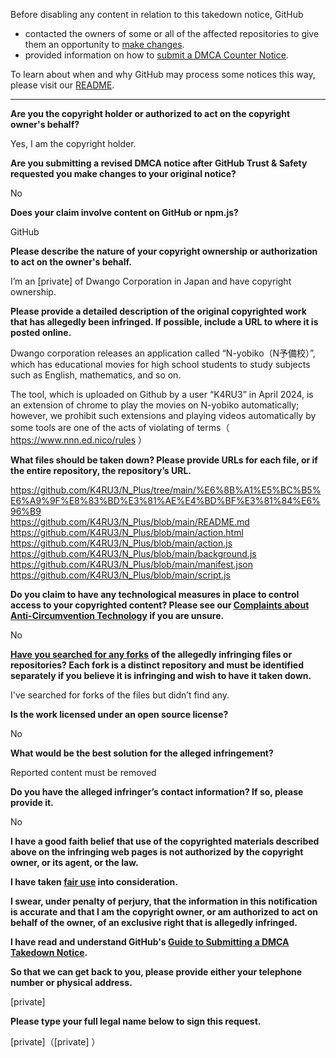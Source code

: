 Before disabling any content in relation to this takedown notice, GitHub
- contacted the owners of some or all of the affected repositories to give them an opportunity to [make changes](https://docs.github.com/en/github/site-policy/dmca-takedown-policy#a-how-does-this-actually-work).
- provided information on how to [submit a DMCA Counter Notice](https://docs.github.com/en/articles/guide-to-submitting-a-dmca-counter-notice).

To learn about when and why GitHub may process some notices this way, please visit our [README](https://github.com/github/dmca/blob/master/README.md#anatomy-of-a-takedown-notice).

---

**Are you the copyright holder or authorized to act on the copyright owner's behalf?**

Yes, I am the copyright holder.

**Are you submitting a revised DMCA notice after GitHub Trust & Safety requested you make changes to your original notice?**

No

**Does your claim involve content on GitHub or npm.js?**

GitHub

**Please describe the nature of your copyright ownership or authorization to act on the owner's behalf.**

I’m an [private] of Dwango Corporation in Japan and have copyright ownership.

**Please provide a detailed description of the original copyrighted work that has allegedly been infringed. If possible, include a URL to where it is posted online.**

Dwango corporation releases an application called “N-yobiko（N予備校）”, which has educational movies for high school students to study subjects such as English, mathematics, and so on.

The tool, which is uploaded on Github by a user “K4RU3” in April 2024, is an extension of chrome to play the movies on N-yobiko automatically; however, we prohibit such extensions and playing videos automatically by some tools are one of the acts of violating of terms（ https://www.nnn.ed.nico/rules ）

**What files should be taken down? Please provide URLs for each file, or if the entire repository, the repository’s URL.**

https://github.com/K4RU3/N_Plus/tree/main/%E6%8B%A1%E5%BC%B5%E6%A9%9F%E8%83%BD%E3%81%AE%E4%BD%BF%E3%81%84%E6%96%B9  
https://github.com/K4RU3/N_Plus/blob/main/README.md  
https://github.com/K4RU3/N_Plus/blob/main/action.html  
https://github.com/K4RU3/N_Plus/blob/main/action.js  
https://github.com/K4RU3/N_Plus/blob/main/background.js  
https://github.com/K4RU3/N_Plus/blob/main/manifest.json  
https://github.com/K4RU3/N_Plus/blob/main/script.js  

**Do you claim to have any technological measures in place to control access to your copyrighted content? Please see our <a href="https://docs.github.com/articles/guide-to-submitting-a-dmca-takedown-notice#complaints-about-anti-circumvention-technology">Complaints about Anti-Circumvention Technology</a> if you are unsure.**

No

**<a href="https://docs.github.com/articles/dmca-takedown-policy#b-what-about-forks-or-whats-a-fork">Have you searched for any forks</a> of the allegedly infringing files or repositories? Each fork is a distinct repository and must be identified separately if you believe it is infringing and wish to have it taken down.**

I've searched for forks of the files but didn’t find any.

**Is the work licensed under an open source license?**

No

**What would be the best solution for the alleged infringement?**

Reported content must be removed

**Do you have the alleged infringer’s contact information? If so, please provide it.**

No

**I have a good faith belief that use of the copyrighted materials described above on the infringing web pages is not authorized by the copyright owner, or its agent, or the law.**

**I have taken <a href="https://www.lumendatabase.org/topics/22">fair use</a> into consideration.**

**I swear, under penalty of perjury, that the information in this notification is accurate and that I am the copyright owner, or am authorized to act on behalf of the owner, of an exclusive right that is allegedly infringed.**

**I have read and understand GitHub's <a href="https://docs.github.com/articles/guide-to-submitting-a-dmca-takedown-notice/">Guide to Submitting a DMCA Takedown Notice</a>.**

**So that we can get back to you, please provide either your telephone number or physical address.**

[private]

**Please type your full legal name below to sign this request.**

[private]（[private] ）

